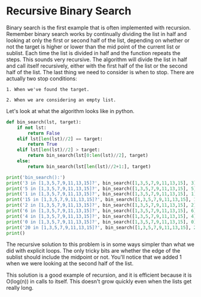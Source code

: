 # Recursive Binary Search

Binary search is the first example that is often implemented with 
recursion. Remember binary search works by continually dividing the list 
in half and looking at only the first or second half of the list, 
depending on whether or not the target is higher or lower than the mid 
point of the current list or sublist. Each time the list is divided in 
half and the function repeats the steps. This sounds very recursive. The 
algorithm will divide the list in half and call itself recursively, 
either with the first half of the list or the second half of the list. 
The last thing we need to consider is when to stop. There are actually 
two stop conditions:

    1. When we've found the target.

    2. When we are considering an empty list.

Let's look at what the algorithm looks like in python.

``` python
def bin_search(lst, target):
    if not lst:
        return False
    elif lst[len(lst)//2] == target:
        return True
    elif lst[len(lst)//2] > target:
        return bin_search(lst[0:len(lst)//2], target)
    else:
        return bin_search(lst[len(lst)//2+1:], target)

print('bin_search():')
print('3 in [1,3,5,7,9,11,13,15]?', bin_search([1,3,5,7,9,11,13,15], 3))
print('5 in [1,3,5,7,9,11,13,15]?', bin_search([1,3,5,7,9,11,13,15], 5))
print('1 in [1,3,5,7,9,11,13,15]?', bin_search([1,3,5,7,9,11,13,15], 1))
print('15 in [1,3,5,7,9,11,13,15]?', bin_search([1,3,5,7,9,11,13,15], 15))
print('2 in [1,3,5,7,9,11,13,15]?', bin_search([1,3,5,7,9,11,13,15], 2))
print('6 in [1,3,5,7,9,11,13,15]?', bin_search([1,3,5,7,9,11,13,15], 6))
print('4 in [1,3,5,7,9,11,13,15]?', bin_search([1,3,5,7,9,11,13,15], 4))
print('0 in [1,3,5,7,9,11,13,15]?', bin_search([1,3,5,7,9,11,13,15], 0))
print('20 in [1,3,5,7,9,11,13,15]?', bin_search([1,3,5,7,9,11,13,15], 20))
print()
```

The recursive solution to this problem is in some ways simpler than what 
we did with explicit loops. The only tricky bits are whether the edge of 
the sublist should include the midpoint or not. You'll notice that we 
added 1 when we were looking at the second half of the list.

This solution is a good example of recursion, and it is efficient 
because it is O(log(n)) in calls to itself. This doesn't grow quickly 
even when the lists get really long.